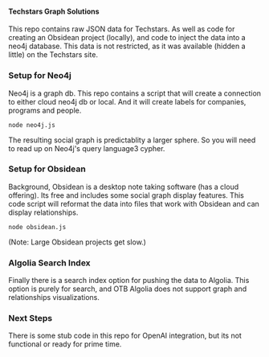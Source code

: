 #### Techstars Graph Solutions

This repo contains raw JSON data for Techstars. As well as code for creating an
Obsidean project (locally), and code to inject the data into a neo4j database. This data
is not restricted, as it was available (hidden a little) on the Techstars
site.

### Setup for Neo4j
Neo4j is a graph db. This repo contains a script that will 
create a connection to either cloud neo4j db or local. And it will create 
labels for companies, programs and people.

``` node neo4j.js ```

The resulting social graph is predictablity a larger sphere. So you will
need to read up on Neo4j's query language3 cypher.

### Setup for Obsidean
Background, Obsidean is a desktop note taking software (has a cloud offering). Its 
free and includes some social graph display features. This code script will reformat
the data into files that work with Obsidean and can display relationships.

``` node obsidean.js ```

(Note: Large Obsidean projects get slow.)

### Algolia Search Index
Finally there is a search index option for pushing the data to Algolia. This 
option is purely for search, and OTB Algolia does not support graph and relationships
visualizations.

### Next Steps
There is some stub code in this repo for OpenAI integration, but its not functional 
or ready for prime time.